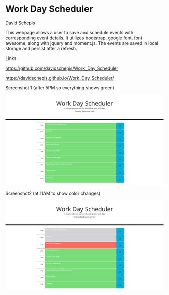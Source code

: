 # Work Day Scheduler

David Schepis

This webpage allows a user to save and schedule events with corresponding event details. It utilizes bootstrap, google font, font awesome,
along with jquery and moment.js. The events are saved in local storage and persist after a refresh. 

Links:

https://github.com/davidschepis/Work_Day_Scheduler

https://davidschepis.github.io/Work_Day_Scheduler/

Screenshot 1 (after 5PM so everything shows green)

![Screenshot](assets/images/screenshot.png)

Screenshot2 (at 11AM to show color changes)

![Screenshot](assets/images/screenshot2.png)

